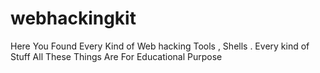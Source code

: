 # webhackingkit
Here You Found Every Kind of Web hacking Tools , Shells . Every kind of Stuff
All These Things Are For Educational Purpose
